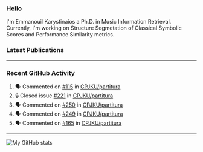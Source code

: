 ### Hello

I'm Emmanouil Karystinaios a Ph.D. in Music Information Retrieval.
Currently, I'm working on Structure Segmetation of Classical Symbolic Scores and Performance Similarity metrics.


### Latest Publications

<!-- BLOG-POST-LIST:START -->
<!-- BLOG-POST-LIST:END -->

---

### Recent GitHub Activity
  
<!--START_SECTION:activity-->
1. 🗣 Commented on [#115](https://github.com/CPJKU/partitura/issues/115) in [CPJKU/partitura](https://github.com/CPJKU/partitura)
2. 🔒 Closed issue [#221](https://github.com/CPJKU/partitura/issues/221) in [CPJKU/partitura](https://github.com/CPJKU/partitura)
3. 🗣 Commented on [#250](https://github.com/CPJKU/partitura/issues/250) in [CPJKU/partitura](https://github.com/CPJKU/partitura)
4. 🗣 Commented on [#249](https://github.com/CPJKU/partitura/issues/249) in [CPJKU/partitura](https://github.com/CPJKU/partitura)
5. 🗣 Commented on [#165](https://github.com/CPJKU/partitura/issues/165) in [CPJKU/partitura](https://github.com/CPJKU/partitura)
<!--END_SECTION:activity-->

---

![My GitHub stats](https://github-readme-stats.vercel.app/api?username=manoskary&show_icons=true&theme=radical)


<!--
**manoskary/manoskary** is a ✨ _special_ ✨ repository because its `README.md` (this file) appears on your GitHub profile.

Here are some ideas to get you started:

- 🔭 I’m currently working on ...
- 🌱 I’m currently learning ...
- 👯 I’m looking to collaborate on ...
- 🤔 I’m looking for help with ...
- 💬 Ask me about ...
- 📫 How to reach me: ...
- 😄 Pronouns: ...
- ⚡ Fun fact: ...
-->
